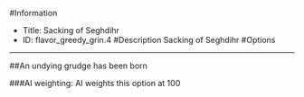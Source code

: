 #Information
 - Title: Sacking of Seghdihr
 - ID: flavor_greedy_grin.4
#Description
Sacking of Seghdihr
#Options

___
##An undying grudge has been born

###AI weighting:
AI weights this option at 100

